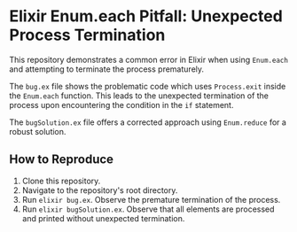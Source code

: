 # Elixir Enum.each Pitfall: Unexpected Process Termination

This repository demonstrates a common error in Elixir when using `Enum.each` and attempting to terminate the process prematurely.

The `bug.ex` file shows the problematic code which uses `Process.exit` inside the `Enum.each` function.  This leads to the unexpected termination of the process upon encountering the condition in the `if` statement. 

The `bugSolution.ex` file offers a corrected approach using `Enum.reduce` for a robust solution.

## How to Reproduce

1. Clone this repository.
2. Navigate to the repository's root directory.
3. Run `elixir bug.ex`. Observe the premature termination of the process.
4. Run `elixir bugSolution.ex`. Observe that all elements are processed and printed without unexpected termination.